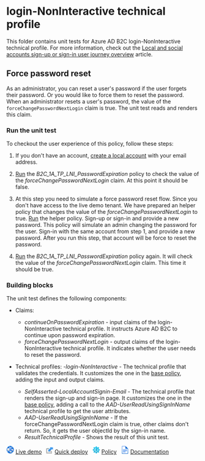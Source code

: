 # login-NonInteractive technical profile

This folder contains unit tests for Azure AD B2C login-NonInteractive technical profile. For more information, check out the [Local and social accounts sign-up or sign-in user journey overview](https://github.com/Azure-Samples/active-directory-b2c-custom-policy-starterpack/tree/main/SocialAndLocalAccounts) article.

## Force password reset

As an administrator, you can reset a user's password if the user forgets their password. Or you would like to force them to reset the password. When an administrator resets a user's password, the value of the `forceChangePasswordNextLogin` claim is true. The unit test reads and renders this claim.

### Run the unit test

To checkout the user experience of this policy, follow these steps:

1. If you don't have an account, [create a local account](https://b2clivedemo.b2clogin.com/b2clivedemo.onmicrosoft.com/B2C_1A_signup_signin/oauth2/v2.0/authorize?client_id=cfaf887b-a9db-4b44-ac47-5efff4e2902c&nonce=defaultNonce&redirect_uri=https://jwt.ms&scope=openid&response_type=id_token&prompt=login) with your email address.

1. [Run](https://b2clivedemo.b2clogin.com/b2clivedemo.onmicrosoft.com/B2C_1A_TP_LNI_PasswordExpiration/oauth2/v2.0/authorize?client_id=cfaf887b-a9db-4b44-ac47-5efff4e2902c&nonce=defaultNonce&redirect_uri=https%3A%2F%2Fjwt.ms&scope=openid&response_type=id_token&prompt=login) the *B2C_1A_TP_LNI_PasswordExpiration* policy to check the value of the *forceChangePasswordNextLogin* claim. At this point it should be false. 

1. At this step you need to simulate a force password reset flow. Since you don't have access to the live demo tenant. We have prepared an helper policy that changes the value of the *forceChangePasswordNextLogin* to true. [Run](https://b2clivedemo.b2clogin.com/b2clivedemo.onmicrosoft.com/B2C_1A_Demo_Helper_SignUp_SignIn_ForcePasswordReset/oauth2/v2.0/authorize?client_id=cfaf887b-a9db-4b44-ac47-5efff4e2902c&nonce=defaultNonce&redirect_uri=https%3A%2F%2Fjwt.ms&scope=openid&response_type=id_token&prompt=login) the helper policy. Sign-up or sign-in and provide a new password. This policy  will simulate an admin changing the password for the user. Sign-in with the same account from step 1, and provide a new password. After you run this step, that account will be force to reset the password.

1. [Run](https://b2clivedemo.b2clogin.com/b2clivedemo.onmicrosoft.com/B2C_1A_TP_LNI_PasswordExpiration/oauth2/v2.0/authorize?client_id=cfaf887b-a9db-4b44-ac47-5efff4e2902c&nonce=defaultNonce&redirect_uri=https%3A%2F%2Fjwt.ms&scope=openid&response_type=id_token&prompt=login) the *B2C_1A_TP_LNI_PasswordExpiration* policy again. It will check the value of the *forceChangePasswordNextLogin* claim. This time it should be true.

### Building blocks

The unit test defines the following components:

- Claims:
  - *continueOnPasswordExpiration* - input claims of the login-NonInteractive technical profile. It instructs Azure AD B2C to continue upon password expiration.
  - *forceChangePasswordNextLogin* - output claims of the login-NonInteractive technical profile. It indicates whether the user needs to reset the password.

- Technical profiles:
  -*login-NonInteractive* - The technical profile that validates the credentials. It customizes the one in the [base policy](https://github.com/Azure-Samples/active-directory-b2c-custom-policy-starterpack/blob/main/SocialAndLocalAccounts/TrustFrameworkBase.xml), adding the input and output claims.
  - *SelfAsserted-LocalAccountSignin-Email* - The technical profile that renders the sign-up and sign-in page. It customizes the one in the [base policy](https://github.com/Azure-Samples/active-directory-b2c-custom-policy-starterpack/blob/main/SocialAndLocalAccounts/TrustFrameworkBase.xml), adding a call to the *AAD-UserReadUsingSignInName* technical profile to get the user attributes.
  - *AAD-UserReadUsingSignInName*  - If the forceChangePasswordNextLogin claim is true, other claims don't return. So, it gets the user objectId by the sign-in name.
  - *ResultTechnicalProfile* - Shows the result of this unit test.

![live demo](../../media/demo.png) [Live demo](https://b2clivedemo.b2clogin.com/b2clivedemo.onmicrosoft.com/B2C_1A_TP_LNI_PasswordExpiration/oauth2/v2.0/authorize?client_id=cfaf887b-a9db-4b44-ac47-5efff4e2902c&nonce=defaultNonce&redirect_uri=https%3A%2F%2Fjwt.ms&scope=openid&response_type=id_token&prompt=login) &nbsp; ![Quick deploy](../../media/deploy.png) [Quick deploy](https://b2ciefsetupapp.azurewebsites.net/) &nbsp; ![policy](../../media/policy.png) [Policy](TP_LNI_PasswordExpiration.xml) &nbsp; ![documentation](../../media/doc.png) [Documentation](https://docs.microsoft.com/azure/active-directory-b2c/force-password-reset?pivots=b2c-custom-policy)
